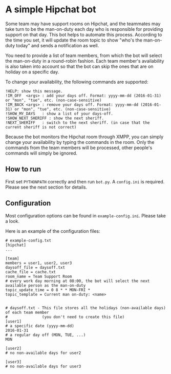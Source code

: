# A simple Hipchat bot

Some team may have support rooms on Hipchat, and the teammates may take turn to be the man-on-duty each day
who is responsible for providing support on that day.
This bot helps to automate this process. According to the time you set, it will update the room topic to show
"who's the man-on-duty today" and sends a notification as well.

You need to provide a list of team members, from which the bot will select the man-on-duty in a round-robin fashion.
Each team member's availability is also taken into account so that the bot can skip the ones that are on holiday on
a specific day.

To change your availability, the following commands are supported:
```
!HELP: show this message.
!IM_OFF  <args> : add your days off. Format: yyyy-mm-dd (2016-01-31) or "mon", "tue", etc. (non-case-sensitive)
!IM_BACK <args> : remove your days off. Format: yyyy-mm-dd (2016-01-31) or "mon", "tue", etc. (non-case-sensitive)
!SHOW_MY_DAYS   : show a list of your days-off.
!SHOW_NEXT_SHERIFF : show the next sheriff.
!NEXT_SHERIFF   : switch to the next sheriff. (in case that the current sheriff is not correct)
```
Because the bot monitors the Hipchat room through XMPP, you can simply change your availability by typing the
commands in the room. Only the commands from the team members will be processed, other people's commands will
simply be ignored.


## How to run
First set `PYTHONPATH` correctly and then run `bot.py`. A `config.ini` is required. Please see the next
section for details.


## Configuration

Most configuration options can be found in `example-config.ini`. Please take a look.

Here is an example of the configuration files:

```
# example-config.txt
[hipchat]
...

[team]
members = user1, user2, user3
daysoff_file = daysoff.txt
cache_file = cache.txt
room_name = Team Support Room
# every work day morning at 08:00, the bot will select the next available person as the man-on-duty
topic_update_time = 0 8 * * MON-FRI *
topic_template = Current man on-duty: <name>


# daysoff.txt - This file stores all the holidays (non-available days) of each team member
#               (you don't need to create this file)
[user1]
# a specific date (yyyy-mm-dd)
2016-01-31
# a regular day off (MON, TUE, ...)
MON

[user2]
# no non-available days for user2

[user3]
# no non-available days for user3
```
